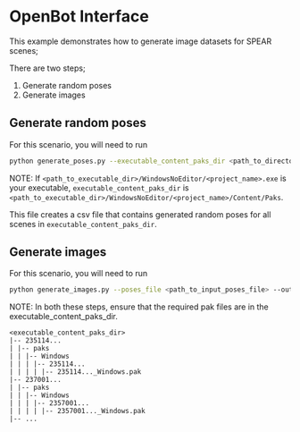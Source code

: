 # OpenBot Interface

This example demonstrates how to generate image datasets for SPEAR scenes;

There are two steps;
1. Generate random poses
2. Generate images

## Generate random poses

For this scenario, you will need to run 

```bash
python generate_poses.py --executable_content_paks_dir <path_to_directory_containing_pak_files_downloaded_using_scene_manager> --num_poses_per_scene <required_number> --poses_file <path_to_output_poses_file>
```
NOTE: If `<path_to_executable_dir>/WindowsNoEditor/<project_name>.exe` is your executable, `executable_content_paks_dir` is `<path_to_executable_dir>/WindowsNoEditor/<project_name>/Content/Paks`.

This file creates a csv file that contains generated random poses for all scenes in `executable_content_paks_dir`.

## Generate images

For this scenario, you will need to run

```bash
python generate_images.py --poses_file <path_to_input_poses_file> --output_dir <path_to_output_dir_to_store_images>
```

NOTE: In both these steps, ensure that the required pak files are in the executable_content_paks_dir.

```
<executable_content_paks_dir>
|-- 235114...
| |-- paks
| | |-- Windows
| | | |-- 235114...
| | | | |-- 235114..._Windows.pak
|-- 237001...
| |-- paks
| | |-- Windows
| | | |-- 2357001...
| | | | |-- 2357001..._Windows.pak
|-- ...
```
